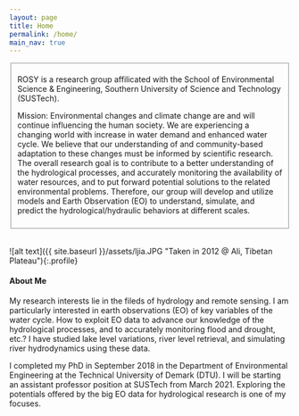 ```yaml
---
layout: page
title: Home
permalink: /home/
main_nav: true
---
```

<fieldset>
  <p>ROSY is a research group affilicated with the School of Environmental Science & Engineering, Southern University of Science and Technology (SUSTech).</p>
  <p>Mission: Environmental changes and climate change are and will continue influencing the human society. We are experiencing a changing world with increase in water demand and enhanced water cycle. We believe that our understanding of and community-based adaptation to these changes must be informed by scientific research. The overall research goal is to contribute to a better understanding of the hydrological processes, and accurately monitoring the availability of water resources, and to put forward potential solutions to the related environmental problems. Therefore, our group will develop and utilize models and Earth Observation (EO) to understand, simulate, and predict the hydrological/hydraulic behaviors at different scales. </p>
</fieldset>

<br>

![alt text]({{ site.baseurl }}/assets/ljia.JPG "Taken in 2012 @ Ali, Tibetan Plateau"){:.profile}

<h4>About Me</h4>

My research interests lie in the fileds of hydrology and remote sensing. I am particularly interested  in earth observations (EO) of key variables of the water cycle. How to exploit EO data to advance our knowledge of the hydrological processes, and to accurately monitoring flood and drought, etc.? I have studied lake level variations, river level retrieval, and simulating river hydrodynamics using these data. 

I completed my PhD in September 2018 in the Department of Environmental Engineering at the Technical University of Demark (DTU). 
I will be starting an assistant professor position at SUSTech from March 2021. Exploring the potentials offered by the big EO data for hydrological research is one of my focuses.     
